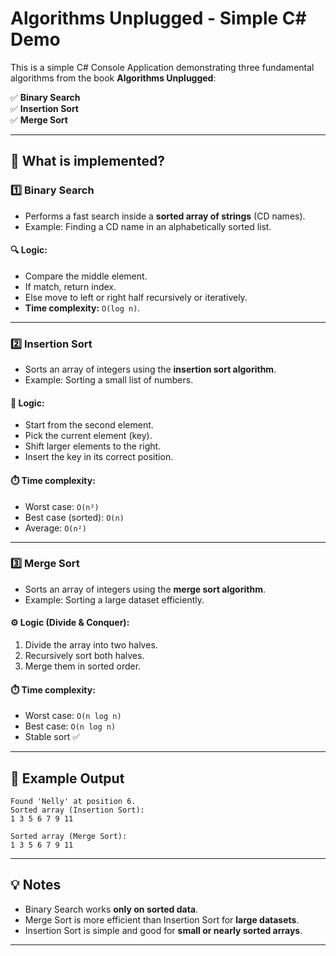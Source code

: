 # Algorithms Unplugged - Simple C# Demo

This is a simple C# Console Application demonstrating three fundamental algorithms from the book **Algorithms Unplugged**:

✅ **Binary Search**  
✅ **Insertion Sort**  
✅ **Merge Sort**

---

## 📌 What is implemented?

### 1️⃣ Binary Search

- Performs a fast search inside a **sorted array of strings** (CD names).
- Example: Finding a CD name in an alphabetically sorted list.

#### 🔍 Logic:

- Compare the middle element.
- If match, return index.
- Else move to left or right half recursively or iteratively.
- **Time complexity:** `O(log n)`.

---

### 2️⃣ Insertion Sort

- Sorts an array of integers using the **insertion sort algorithm**.
- Example: Sorting a small list of numbers.

#### 🔧 Logic:

- Start from the second element.
- Pick the current element (key).
- Shift larger elements to the right.
- Insert the key in its correct position.

#### ⏱️ Time complexity:
- Worst case: `O(n²)`
- Best case (sorted): `O(n)`
- Average: `O(n²)`

---

### 3️⃣ Merge Sort

- Sorts an array of integers using the **merge sort algorithm**.
- Example: Sorting a large dataset efficiently.

#### ⚙️ Logic (Divide & Conquer):

1. Divide the array into two halves.
2. Recursively sort both halves.
3. Merge them in sorted order.

#### ⏱️ Time complexity:
- Worst case: `O(n log n)`
- Best case: `O(n log n)`
- Stable sort ✅

---

## 📝 Example Output

```text
Found 'Nelly' at position 6.
Sorted array (Insertion Sort):
1 3 5 6 7 9 11

Sorted array (Merge Sort):
1 3 5 6 7 9 11
```

---

## 💡 Notes

- Binary Search works **only on sorted data**.
- Merge Sort is more efficient than Insertion Sort for **large datasets**.
- Insertion Sort is simple and good for **small or nearly sorted arrays**.

---
